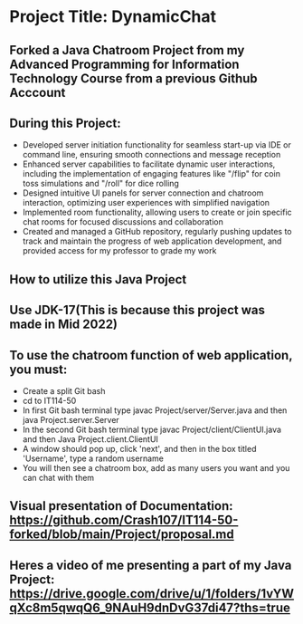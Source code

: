 # Project Title: DynamicChat
## Forked a Java Chatroom Project from my Advanced Programming for Information Technology Course from a previous Github Acccount
## During this Project: 
- Developed server initiation functionality for seamless start-up via IDE or command line, ensuring smooth connections and message reception
- Enhanced server capabilities to facilitate dynamic user interactions, including the implementation of engaging features like "/flip" for coin toss simulations and "/roll" for dice rolling
- Designed intuitive UI panels for server connection and chatroom interaction, optimizing user experiences with simplified navigation
- Implemented room functionality, allowing users to create or join specific chat rooms for focused discussions and collaboration
- Created and managed a GitHub repository, regularly pushing updates to track and maintain the progress of web application development, and provided access for my professor to grade my work

## How to utilize this Java Project
## Use JDK-17(This is because this project was made in Mid 2022)
## To use the chatroom function of web application, you must:
- Create a split Git bash
- cd to IT114-50
- In first Git bash terminal type javac Project/server/Server.java and then java Project.server.Server
- In the second Git bash terminal type javac Project/client/ClientUI.java and then Java Project.client.ClientUI
- A window should pop up, click 'next', and then in the box titled 'Username', type a random username
- You will then see a chatroom box, add as many users you want and you can chat with them

## Visual presentation of Documentation: https://github.com/Crash107/IT114-50-forked/blob/main/Project/proposal.md

## Heres a video of me presenting a part of my Java Project: https://drive.google.com/drive/u/1/folders/1vYWqXc8m5qwqQ6_9NAuH9dnDvG37di47?ths=true
